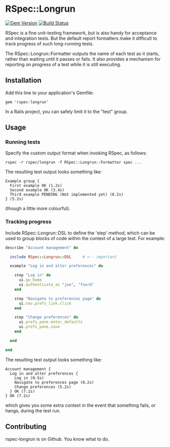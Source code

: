 # RSpec::Longrun

[![Gem Version](https://badge.fury.io/rb/rspec-longrun.png)](http://badge.fury.io/rb/rspec-longrun)
[![Build Status](https://secure.travis-ci.org/mdub/rspec-longrun.png?branch=master)](http://travis-ci.org/mdub/rspec-longrun)

RSpec is a fine unit-testing framework, but is also handy for acceptance and integration tests.  But the default report formatters make it difficult to track progress of such long-running tests.

The RSpec::Longrun::Formatter outputs the name of each test as it starts, rather than waiting until it passes or fails.  It also provides a mechanism for reporting on progress of a test while it is still executing.

## Installation

Add this line to your application's Gemfile:

    gem 'rspec-longrun'

In a Rails project, you can safely limit it to the "test" group.

## Usage

### Running tests

Specify the custom output format when invoking RSpec, as follows:

    rspec -r rspec/longrun -f RSpec::Longrun::Formatter spec ...

The resulting test output looks something like:

    Example group {
      First example OK (1.2s)
      Second example OK (3.4s)
      Third example PENDING (Not implemented yet) (0.2s)
    } (5.2s)

(though a little more colourful).

### Tracking progress

Include RSpec::Longrun::DSL to define the 'step' method, which can be used to group blocks of code within the context of a large test.  For example:

```ruby
describe "Account management" do

  include RSpec::Longrun::DSL     # <-- important

  example "Log in and alter preferences" do

    step "Log in" do
      ui.go_home
      ui.authenticate_as "joe", "fnord"
    end

    step "Navigate to preferences page" do
      ui.nav.prefs_link.click
    end

    step "Change preferences" do
      ui.prefs_pane.enter_defaults
      ui.prefs_pane.save
    end

  end

end
```

The resulting test output looks something like:

    Account management {
      Log in and alter preferences {
        Log in (0.5s)
        Navigate to preferences page (0.2s)
        Change preferences (5.2s)
      } OK (7.1s)
    } OK (7.2s)

which gives you some extra context in the event that something fails, or hangs, during the test run.

## Contributing

rspec-longrun is on Github. You know what to do.
